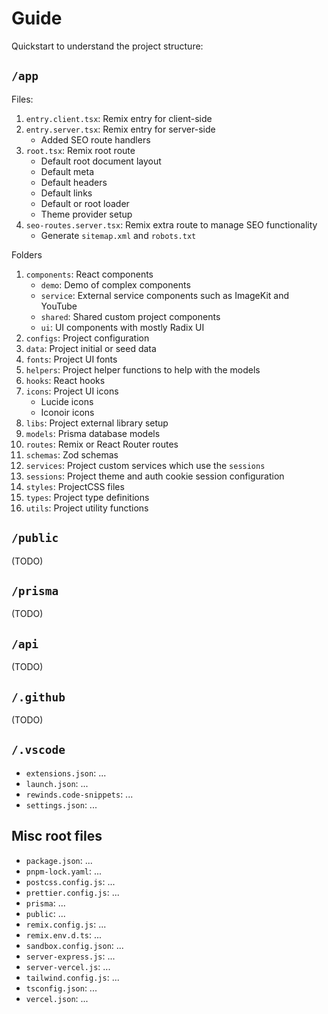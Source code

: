 # Guide

Quickstart to understand the project structure:

## `/app`

Files:

1. `entry.client.tsx`: Remix entry for client-side
2. `entry.server.tsx`: Remix entry for server-side
   - Added SEO route handlers
3. `root.tsx`: Remix root route
   - Default root document layout
   - Default meta
   - Default headers
   - Default links
   - Default or root loader
   - Theme provider setup
4. `seo-routes.server.tsx`: Remix extra route to manage SEO functionality
   - Generate `sitemap.xml` and `robots.txt`

Folders

1. `components`: React components
   - `demo`: Demo of complex components
   - `service`: External service components such as ImageKit and YouTube
   - `shared`: Shared custom project components
   - `ui`: UI components with mostly Radix UI
2. `configs`: Project configuration
3. `data`: Project initial or seed data
4. `fonts`: Project UI fonts
5. `helpers`: Project helper functions to help with the models
6. `hooks`: React hooks
7. `icons`: Project UI icons
   - Lucide icons
   - Iconoir icons
8. `libs`: Project external library setup
9. `models`: Prisma database models
10. `routes`: Remix or React Router routes
11. `schemas`: Zod schemas
12. `services`: Project custom services which use the `sessions`
13. `sessions`: Project theme and auth cookie session configuration
14. `styles`: ProjectCSS files
15. `types`: Project type definitions
16. `utils`: Project utility functions

## `/public`

(TODO)

## `/prisma`

(TODO)

## `/api`

(TODO)

## `/.github`

(TODO)

## `/.vscode`

- `extensions.json`: ...
- `launch.json`: ...
- `rewinds.code-snippets`: ...
- `settings.json`: ...

## Misc root files

- `package.json`: ...
- `pnpm-lock.yaml`: ...
- `postcss.config.js`: ...
- `prettier.config.js`: ...
- `prisma`: ...
- `public`: ...
- `remix.config.js`: ...
- `remix.env.d.ts`: ...
- `sandbox.config.json`: ...
- `server-express.js`: ...
- `server-vercel.js`: ...
- `tailwind.config.js`: ...
- `tsconfig.json`: ...
- `vercel.json`: ...
